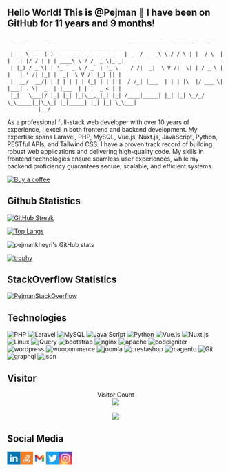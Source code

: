 ## Hello World! This is @Pejman 👋 I have been on GitHub for 11 years and 9 months!

```
  ____       _                         ____________   ___   _    _    _     _  ___   _ _______   ______  ___
 |  _ \ ___ (_)_ __ ___   __ _ _ __   |__  / ____\ \ / / \ | |  / \  | |   | |/ / | | | ____\ \ / /  _ \|_ _|
 | |_) / _ \| | '_ ` _ \ / _` | '_ \    / /|  _|  \ V /|  \| | / _ \ | |   | ' /| |_| |  _|  \ V /| |_) || |
 |  __/  __/| | | | | | | (_| | | | |  / /_| |___  | | | |\  |/ ___ \| |___| . \|  _  | |___  | | |  _ < | |
 |_|   \___|/ |_| |_| |_|\__,_|_| |_| /____|_____| |_| |_| \_/_/   \_\_____|_|\_\_| |_|_____| |_| |_| \_\___|
          |__/
```

As a professional full-stack web developer with over 10 years of experience, I excel in both frontend and backend development. My expertise spans Laravel, PHP, MySQL, Vue.js, Nuxt.js, JavaScript, Python, RESTful APIs, and Tailwind CSS. I have a proven track record of building robust web applications and delivering high-quality code. My skills in frontend technologies ensure seamless user experiences, while my backend proficiency guarantees secure, scalable, and efficient systems.

[![Buy a coffee](https://img.shields.io/badge/Buy-Coffee-green.svg)](https://www.paypal.com/donate/?hosted_button_id=2RYLRF4UY2WNE)

## Github Statistics

[![GitHub Streak](https://streak-stats.demolab.com?user=pejmankheyri&theme=dracula&mode=weekly&card_width=1020)](https://git.io/streak-stats)

[![Top Langs](https://github-readme-stats.vercel.app/api/top-langs/?username=pejmankheyri&theme=radical&layout=compact&card_width=1020)](https://github.com/pejmankheyri/github-readme-stats)

![pejmankheyri's GitHub stats](https://github-readme-stats.vercel.app/api?username=pejmankheyri&show_icons=true&theme=radical&show=reviews,discussions_started,discussions_answered,prs_merged,prs_merged_percentage&line_height=24&card_width=1020)

[![trophy](https://github-profile-trophy.vercel.app/?username=pejmankheyri&theme=onedark&rows=2&column=5&margin-w=120&margin-h=40)](https://github.com/ryo-ma/github-profile-trophy)

## StackOverflow Statistics

[![PejmanStackOverflow](https://github-readme-stackoverflow.vercel.app/?userID=2037129&theme=dark)](https://stackoverflow.com/users/2037129/pejman-kheyri)

## Technologies

<img src="https://img.shields.io/badge/-PHP-777BB4?style=for-the-badge&logo=php&logoColor=white" alt="PHP"> <img src="https://img.shields.io/badge/-Laravel-FF2D20?style=for-the-badge&logo=laravel&logoColor=white" alt="Laravel"> <img src="https://img.shields.io/badge/-MySQL-4479A1?style=for-the-badge&logo=mysql&logoColor=white" alt="MySQL"> <img src="https://img.shields.io/badge/-JavaScript-F7DF1E?style=for-the-badge&logo=javascript&logoColor=white" alt="Java Script"> <img src="https://img.shields.io/badge/-Python-254f72?style=for-the-badge&logo=python&logoColor=white" alt="Python"> <img src="https://img.shields.io/badge/-Vue.js-4FC08D?style=for-the-badge&logo=vue.js&logoColor=white" alt="Vue.js"> <img src="https://img.shields.io/badge/-Nuxt.js-4FC08D?style=for-the-badge&logo=nuxt.js&logoColor=white" alt="Nuxt.js"> <img src="https://img.shields.io/badge/-Linux-000000?style=for-the-badge&logo=linux&logoColor=f5be04" alt="Linux"> <img src="https://img.shields.io/badge/-jquery-0868AB?style=for-the-badge&logo=jquery&logoColor=white" alt="jQuery"> <img src="https://img.shields.io/badge/-bootstrap-7010EF?style=for-the-badge&logo=bootstrap&logoColor=white" alt="bootstrap"> <img src="https://img.shields.io/badge/-nginx-009137?style=for-the-badge&logo=nginx&logoColor=white" alt="nginx"> <img src="https://img.shields.io/badge/-apache-ffffff?style=for-the-badge&logo=apache&logoColor=AD1515" alt="apache"> <img src="https://img.shields.io/badge/-codeigniter-E74122?style=for-the-badge&logo=codeigniter&logoColor=white" alt="codeigniter"> <img src="https://img.shields.io/badge/-wordpress-20739B?style=for-the-badge&logo=wordpress&logoColor=white" alt="wordpress"> <img src="https://img.shields.io/badge/-woocommerce-7B51AD?style=for-the-badge&logo=woocommerce&logoColor=white" alt="woocommerce"> <img src="https://img.shields.io/badge/-joomla-1D629F?style=for-the-badge&logo=joomla&logoColor=white" alt="joomla"> <img src="https://img.shields.io/badge/-prestashop-ffffff?style=for-the-badge&logo=prestashop&logoColor=D00060" alt="prestashop"> <img src="https://img.shields.io/badge/-magento-EA6021?style=for-the-badge&logo=magento&logoColor=white" alt="magento"> <img src="https://img.shields.io/badge/-Git-E94E31?style=for-the-badge&logo=git&logoColor=white" alt="Git"> <img src="https://img.shields.io/badge/-graphql-DA0093?style=for-the-badge&logo=graphql&logoColor=white" alt="graphql"> <img src="https://img.shields.io/badge/-json-ffffff?style=for-the-badge&logo=json&logoColor=131313" alt="json">

## Visitor

<p align="center"> 
  Visitor Count<br>
    <img src="https://profile-counter.glitch.me/pejmankheyri/count.svg" />
</p>

<p align="center">
<img height='150px' src="https://raw.githubusercontent.com/rodrigograca31/rodrigograca31/master/matrix.svg" />
</p>

## Social Media

<a href="https://www.linkedin.com/in/pejmankheyri/"><img align="left" alt="Pejman's LinkedIn" width="30px" src="https://github.com/edent/SuperTinyIcons/blob/master/images/svg/linkedin.svg" /></a><a href="https://stackoverflow.com/users/2037129/pejman-kheyri"><img align="left" alt="Pejman's Stackoverlfow" width="30px" src="https://github.com/edent/SuperTinyIcons/blob/master/images/svg/stackoverflow.svg"/></a><a href="mailto:pejmankheyri@gmail.com"><img align="left" alt="Pejman's Email" width="30px" src="https://github.com/edent/SuperTinyIcons/blob/master/images/svg/gmail.svg" /></a><a href="https://twitter.com/pejmankheyri"><img align="left" alt="Pejman Kheyri - Twitter" width="30px" src="https://github.com/edent/SuperTinyIcons/blob/master/images/svg/twitter.svg" /></a><a href="https://www.instagram.com/pejmankheyri/"><img align="left" alt="Pejman's Instagram" width="30px" src="https://github.com/edent/SuperTinyIcons/blob/master/images/svg/instagram.svg" /></a>
